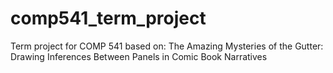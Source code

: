 # comp541_term_project
Term project for COMP 541 based on: The Amazing Mysteries of the Gutter: Drawing Inferences Between Panels in Comic Book Narratives
